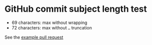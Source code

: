 # GitHub commit subject length test

- 69 characters: max without wrapping
- 72 characters: max without `…` truncation

See the [example pull request](https://github.com/nilbus/github-commit-subject-length-test/pull/2)

